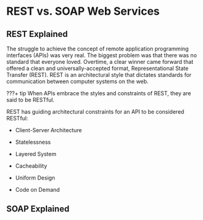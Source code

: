 # REST vs. SOAP Web Services

## REST Explained

The struggle to achieve the concept of remote application programming interfaces (APIs) was very real.  The biggest problem was that there was no standard that everyone loved.  Overtime, a clear winner came forward that offered a clean and universally-accepted format, Representational State Transfer (REST).  REST is an architectural style that dictates standards for communication between computer systems on the web.  

???+ tip
	When APIs embrace the styles and constraints of REST, they are said to be RESTful.

REST has guiding architectural constraints for an API to be considered RESTful:

* Client-Server Architecture  

* Statelessness  

* Layered System  

* Cacheability  

* Uniform Design  

* Code on Demand  

## SOAP Explained

